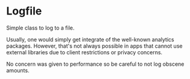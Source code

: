 # Logfile

Simple class to log to a file.

Usually, one would simply get integrate of the well-known analytics packages. However, that's not always possible 
in apps that cannot use external libraries due to client restrictions or privacy concerns.

No concern was given to performance so be careful to not log obscene amounts.
